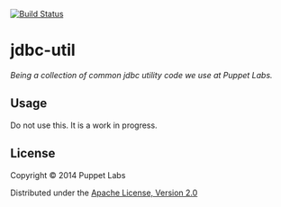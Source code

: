 [![Build Status](https://travis-ci.org/puppetlabs/jdbc-util.png?branch=master)](https://travis-ci.org/puppetlabs/jdbc-util)

# jdbc-util

_Being a collection of common jdbc utility code we use at Puppet
Labs._

## Usage

Do not use this. It is a work in progress.

## License

Copyright © 2014 Puppet Labs

Distributed under the [Apache License, Version 2.0](http://www.apache.org/licenses/LICENSE-2.0.html)
